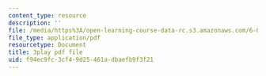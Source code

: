 ```yaml
---
content_type: resource
description: ''
file: /media/https%3A/open-learning-course-data-rc.s3.amazonaws.com/6-041-probabilistic-systems-analysis-and-applied-probability-fall-2010/f94ec9fc3cf49d25461adbaefb9f3f21_P7a4bjE6Crk.pdf
file_type: application/pdf
resourcetype: Document
title: 3play pdf file
uid: f94ec9fc-3cf4-9d25-461a-dbaefb9f3f21
---
```

